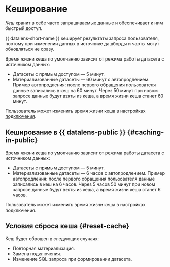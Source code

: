 # Кеширование

_Кеш_ хранит в себе часто запрашиваемые данные и обеспечивает к ним быстрый доступ.

{{ datalens-short-name }} кеширует результаты запроса пользователя, поэтому при изменении данных в источнике дашборды и чарты могут обновляться не сразу.


Время жизни кеша по умолчанию зависит от режима работы датасета с источником данных:
* Датасеты с прямым доступом — 5 минут.
* Материализованные датасеты — 60 минут с автопродлением. 
Пример автопродления: после первого обращения пользователя данные записались в кеш на 60 минут. Через 50 минут при новом запросе данные будут взяты из кеша, а время жизни кеша станет 60 минут.


Пользователь может изменить время жизни кеша в настройках [подключения](../operations/connection/create-clickhouse.md).


## Кеширование в {{ datalens-public }} {#caching-in-public}

Время жизни кеша по умолчанию зависит от режима работы датасета с источником данных:
* Датасеты с прямым доступом — 5 минут.
* Материализованные датасеты — 6 часов с автопродлением. 
Пример автопродления: после первого обращения пользователя данные записались в кеш на 6 часов. Через 5 часов 50 минут при новом запросе данные будут взяты из кеша, а время жизни кеша станет 6 часов.

Пользователь может изменить время жизни кеша в настройках подключения.


## Условия сброса кеша {#reset-cache}

Кеш будет сброшен в следующих случаях:   
 * Повторная материализация. 
* Замена подключения.
* Изменение SQL-запроса при формировании датасета.